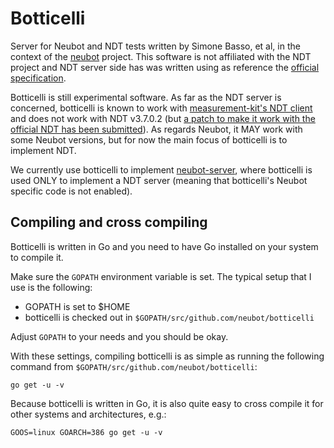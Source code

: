 # Botticelli

Server for Neubot and NDT tests written by Simone Basso, et al, in
the context of the [neubot](https://github.com/neubot) project.
This software is not affiliated with the NDT project and NDT server
side has was written using as reference the [official
specification](https://github.com/ndt-project/ndt/wiki/NDTProtocol).

Botticelli is still experimental software. As far as the NDT server
is concerned, botticelli is known to work with [measurement-kit's
NDT client](https://github.com/measurement-kit/measurement-kit) and
does not work with NDT v3.7.0.2 (but [a patch to make it work with
the official NDT has been
submitted](https://github.com/ndt-project/ndt/pull/216)). As regards
Neubot, it MAY work with some Neubot versions, but for now the main
focus of botticelli is to implement NDT.

We currently use botticelli to implement
[neubot-server](https://github.com/neubot/neubot-server), where
botticelli is used ONLY to implement a NDT server (meaning
that botticelli's Neubot specific code is not enabled).

## Compiling and cross compiling

Botticelli is written in Go and you need to have Go installed on
your system to compile it.

Make sure the `GOPATH` environment variable is set. The typical setup
that I use is the following:

- GOPATH is set to $HOME
- botticelli is checked out in `$GOPATH/src/github.com/neubot/botticelli`

Adjust `GOPATH` to your needs and you should be okay.

With these settings, compiling botticelli is as simple as running the
following command from `$GOPATH/src/github.com/neubot/botticelli`:

    go get -u -v

Because botticelli is written in Go, it is also quite easy to cross
compile it for other systems and architectures, e.g.:

    GOOS=linux GOARCH=386 go get -u -v

